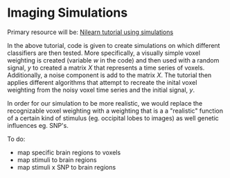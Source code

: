 # Imaging Simulations

Primary resource will be: [Nilearn tutorial using simulations](http://nilearn.github.io/auto_examples/02_decoding/plot_simulated_data.html)

In the above tutorial, code is given to create simulations on which different classifiers are then tested. 
More specifically, a visually simple voxel weighting is created (variable $w$ in the code) and then used with a random signal, $y$ to created a matrix $X$ that  represents a time series of voxels. Additionally, a noise component is add to the matrix $X$. The tutorial then applies different algorithms that attempt to recreate the inital voxel weighting from the noisy voxel time series and the initial signal, $y$. 

In order for our simulation to be more realistic, we would replace the recognizable voxel weighting with a weighting that is a a "realistic" function of a certain kind of stimulus (eg. occipital lobes to images) as well genetic influences eg. SNP's.

To do:
- map specific brain regions to voxels 
- map stimuli to brain regions
- map stimuli x SNP to brain regions


